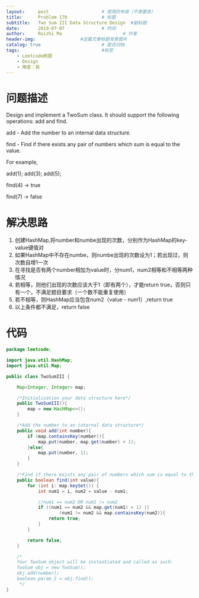 ```yaml
---
layout:     post   				    # 使用的布局（不需要改）
title:      Problem 170				# 标题 
subtitle:   Two Sum III Data Structure Design  #副标题
date:       2019-07-07				# 时间
author:     Ruizhi Ma 						# 作者
header-img:              	#这篇文章标题背景图片
catalog: true 						# 是否归档
tags:								#标签
    - Leetcode刷题
    - Design
    - 难度：易
---
```

# 问题描述
Design and implement a TwoSum class. It should support the following operations: add and find.

add - Add the number to an internal data structure.

find - Find if there exists any pair of numbers which sum is equal to the value.

For example,

add(1); add(3); add(5);

find(4) -> true

find(7) -> false

# 解决思路
1. 创建HashMap,将number和numbe出现的次数，分别作为HashMap的key-value键值对
2. 如果HashMap中不存在numbe，则numbe出现的次数设为1；若出现过，则次数自增1一次
3. 在寻找是否有两个number相加为value时，分num1，num2相等和不相等两种情况
4. 若相等，则他们出现的次数应该大于1（即有两个），才能return true，否则只有一个，不满足题目要求（一个数不能重复使用）
5. 若不相等，则HashMap应当包含num2（value - num1）,return true
6. 以上条件都不满足，return false

# 代码
```java
package leetcode;

import java.util.HashMap;
import java.util.Map;

public class TwoSumIII {

    Map<Integer, Integer> map;

    /*Initialization your data structure here*/
    public TwoSumIII(){
        map = new HashMap<>();
    }

    /*Add the number to an internal data structure*/
    public void add(int number){
        if (map.containsKey(number)){
            map.put(number, map.get(number) + 1);
        }else{
            map.put(number, 1);
        }
    }

    /*Find if there exists any pair of numbers which sum is equal to the value*/
    public boolean find(int value){
        for (int i: map.keySet()) {
            int num1 = i, num2 = value - num1;

            //num1 == num2 OR num1 != num2
            if ((num1 == num2 && map.get(num1) > 1) ||
                    (num1 != num2 && map.containsKey(num2)){
                return true;
            }
        }

        return false;
    }

    /*
    Your TwoSum object will be instantiated and called as such:
    TwoSum obj = new TwoSum();
    obj.add(number);
    boolean param_2 = obj.find();
     */
}

```